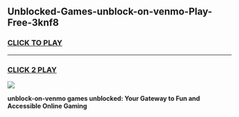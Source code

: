 
## Unblocked-Games-unblock-on-venmo-Play-Free-3knf8
<h3>
<a href="https://premium76.site?title=unblock-on-venmo&ref=18A1">CLICK TO PLAY</a></h3>
<hr>

<h3>
<a href="https://premium76.site?title=unblock-on-venmo&ref=18A1">CLICK 2 PLAY</a>
  
</h3>

<a href="https://premium76.site?title=unblock-on-venmo&ref=18A1"><img src="https://clearcache.store/games.png"></a>


**unblock-on-venmo games unblocked: Your Gateway to Fun and Accessible Online Gaming**

